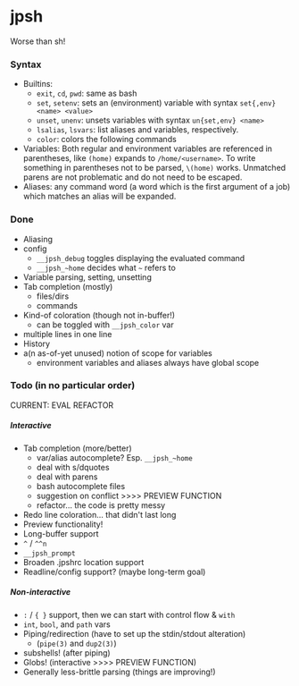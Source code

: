 # jpsh
Worse than sh!

### Syntax
 - Builtins:
    - `exit`, `cd`, `pwd`: same as bash
    - `set`, `setenv`: sets an (environment) variable with syntax `set{,env} <name> <value>`
    - `unset`, `unenv`: unsets variables with syntax `un{set,env} <name>`
    - `lsalias`, `lsvars`: list aliases and variables, respectively.
    - `color`: colors the following commands
 - Variables: Both regular and environment variables are referenced in parentheses, like `(home)` expands to `/home/<username>`. To write something in parentheses not to be parsed, `\(home)` works. Unmatched parens are not problematic and do not need to be escaped.
 - Aliases: any command word (a word which is the first argument of a job) which matches an alias will be expanded.

### Done
 - Aliasing
 - config
    - `__jpsh_debug` toggles displaying the evaluated command
    - `__jpsh_~home` decides what `~` refers to
 - Variable parsing, setting, unsetting
 - Tab completion (mostly)
    - files/dirs
    - commands
 - Kind-of coloration (though not in-buffer!)
    - can be toggled with `__jpsh_color` var
 - multiple lines in one line
 - History
 - a(n as-of-yet unused) notion of scope for variables
    - environment variables and aliases always have global scope

### Todo (in no particular order)
CURRENT: EVAL REFACTOR

##### Interactive
 - Tab completion (more/better)
    - var/alias autocomplete? Esp. `__jpsh_~home`
    - deal with s/dquotes
    - deal with parens
    - bash autocomplete files
    - suggestion on conflict >>>> PREVIEW FUNCTION
    - refactor... the code is pretty messy
 - Redo line coloration... that didn't last long
 - Preview functionality!
 - Long-buffer support
 - `^` / `^^n`
 - `__jpsh_prompt`
 - Broaden .jpshrc location support
 - Readline/config support? (maybe long-term goal)

##### Non-interactive
 - `:` / `{ }` support, then we can start with control flow \& `with`
 - `int`, `bool`, and `path` vars
 - Piping/redirection (have to set up the stdin/stdout alteration)
    - (`pipe(3)` and `dup2(3)`)
 - subshells! (after piping)
 - Globs! (interactive >>>> PREVIEW FUNCTION)
 - Generally less-brittle parsing (things are improving!)
